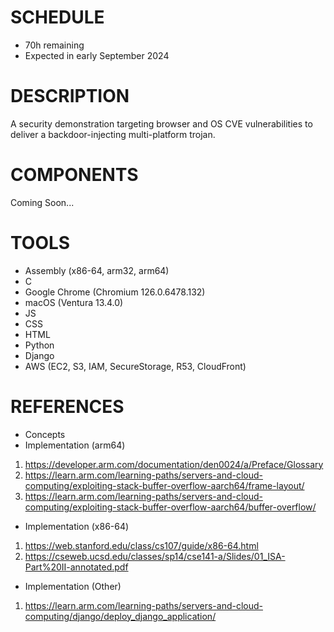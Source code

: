 # SCHEDULE
* 70h remaining
* Expected in early September 2024

# DESCRIPTION
A security demonstration targeting browser and OS CVE vulnerabilities to deliver a backdoor-injecting multi-platform trojan. 

# COMPONENTS
Coming Soon...

# TOOLS
* Assembly (x86-64, arm32, arm64)
* C
* Google Chrome (Chromium 126.0.6478.132)
* macOS (Ventura 13.4.0) 
* JS
* CSS
* HTML
* Python
* Django
* AWS (EC2, S3, IAM, SecureStorage, R53, CloudFront)

# REFERENCES
* Concepts
* Implementation (arm64)
1. <https://developer.arm.com/documentation/den0024/a/Preface/Glossary>
2. <https://learn.arm.com/learning-paths/servers-and-cloud-computing/exploiting-stack-buffer-overflow-aarch64/frame-layout/>
3. <https://learn.arm.com/learning-paths/servers-and-cloud-computing/exploiting-stack-buffer-overflow-aarch64/buffer-overflow/>
* Implementation (x86-64)
1. <https://web.stanford.edu/class/cs107/guide/x86-64.html>
2. <https://cseweb.ucsd.edu/classes/sp14/cse141-a/Slides/01_ISA-Part%20II-annotated.pdf>

* Implementation (Other)
1. <https://learn.arm.com/learning-paths/servers-and-cloud-computing/django/deploy_django_application/>
